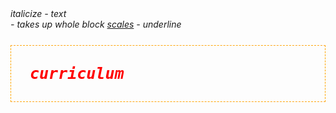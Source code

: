 <body style="background:teal”>
<p style="color:green”>
<em> italicize
<span> - text
<div> - takes up whole block
<span style="text-decoration:underline">scales</span> - underline
<p style="color:red; background:teal”> - boxed up word
color:blue; 
font-family:monospace; 
font-weight:bold; 
font-size:25px; font-style:italic; letter-spacing:10px
<style>
        text-indent: 20px;
        border: solid 1px black;
        padding: 30px;
</style>

* letter-spacing: [normal | 5px]
* text-decoration: [none | underline | overline | line-through]
* text-transform: [capitalize | uppercase | lowercase | none]
* text-align: [left | right | center | justify]
* text-indent: [5px | 5%]
* line-height: [normal | 5px | 5%]
* margin: 0px;    
padding-left: 10%;
    padding-right: 10%;
    text-align: justify;
    border-style: dashed;
    border-width: 1px;
    border-color: orange;

* border: [style] [width][color];
* padding: [top] [right][bottom] [left];
* margin: [all-four!]
* margin: [vertical][horizontal]
<link rel="stylesheet" href="style.css” />

<li> - list
..id=“”> - in css is #id

From The Odin Project's [curriculum](http://www.theodinproject.com/web-development-101/html-css)